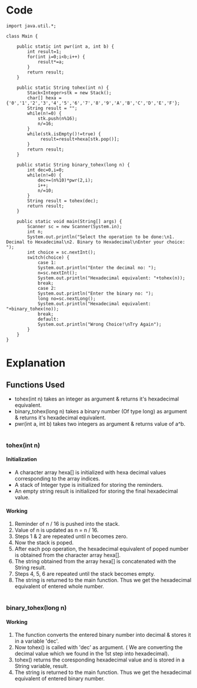# Code
```
import java.util.*;

class Main {
    
    public static int pwr(int a, int b) {
        int result=1;
        for(int i=0;i<b;i++) {
            result*=a;
        }
        return result;
    }

    public static String tohex(int n) {
        Stack<Integer>stk = new Stack();  
        char[] hexa = {'0','1','2','3','4','5','6','7','8','9','A','B','C','D','E','F'};
        String result = "";
        while(n!=0) {
            stk.push(n%16);
            n/=16;
        }
        while(stk.isEmpty()!=true) {
             result=result+hexa[stk.pop()];
        }
        return result;
    }

    public static String binary_tohex(long n) {
        int dec=0,i=0;
        while(n!=0) {
            dec+=(n%10)*pwr(2,i);
            i++;
            n/=10;
        }
        String result = tohex(dec);
        return result;
    }

    public static void main(String[] args) {
        Scanner sc = new Scanner(System.in);
        int n;
        System.out.println("Select the operation to be done:\n1. Decimal to Hexadecimal\n2. Binary to Hexadecimal\nEnter your choice: ");
        int choice = sc.nextInt();
        switch(choice) {
            case 1:
            System.out.println("Enter the decimal no: ");
            n=sc.nextInt();
            System.out.println("Hexadecimal equivalent: "+tohex(n));
            break;
            case 2:
            System.out.println("Enter the binary no: ");
            long no=sc.nextLong();
            System.out.println("Hexadecimal equivalent: "+binary_tohex(no));
            break;
            default:
            System.out.println("Wrong Choice!\nTry Again");    
        }
    }
}

```

# Explanation

## Functions Used
- tohex(int n) takes an integer as argument & returns it's hexadecimal equivalent.
- binary_tohex(long n) takes a binary number (Of type long) as argument & returns it's hexadecimal equivalent.
- pwr(int a, int b) takes two integers as argument & returns value of a^b.<br><br>

### tohex(int n) <br>
#### Initialization
- A character array hexa[] is initialized with hexa decimal values corresponding to the array indices.
- A stack of Integer type is initialized for storing the reminders.
- An empty string result is initialized for storing the final hexadecimal value.

#### Working
1. Reminder of  n / 16  is pushed into the stack.
2. Value of n is updated as n = n / 16.
3. Steps 1 & 2 are repeated until n becomes zero.
4. Now the stack is poped.
5. After each pop operation, the hexadecimal equivalent of poped number is obtained from the character array hexa[].
6. The string obtained from the array hexa[] is concatenated with the String result.
7. Steps 4, 5, 6 are repeated until the stack becomes empty.
8. The string is returned to the main function. Thus we get the hexadecimal equivalent of entered whole number.<br><br>

### binary_tohex(long n) <br>
#### Working
1. The function converts the entered binary number into decimal & stores it in a variable 'dec'.
2. Now tohex() is called with 'dec' as argument. ( We are converting the decimal value which we found in the 1st step into hexadecimal).
3. tohex() returns the coresponding hexadecimal value and is stored in a String variable, result.
4. The string is returned to the main function. Thus we get the hexadecimal equivalent of entered binary number.<br><br>